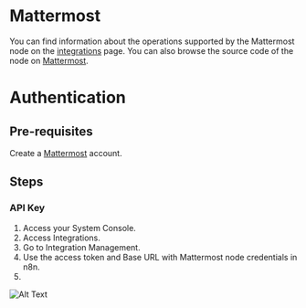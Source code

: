# Mattermost
You can find information about the operations supported by the Mattermost node on the [integrations](https://n8n.io/integrations/n8n-nodes-base.mattermost) page. You can also browse the source code of the node on [Mattermost](https://github.com/n8n-io/n8n/tree/master/packages/nodes-base/nodes/Mattermost).

# Authentication

## Pre-requisites

Create a [Mattermost](https://www.mattermost.com/) account.

## Steps

### API Key
1. Access your System Console.
2. Access Integrations.
3. Go to Integration Management.
4. Use the access token and Base URL with Mattermost node credentials in n8n.
5. 
![Alt Text](missing) 





